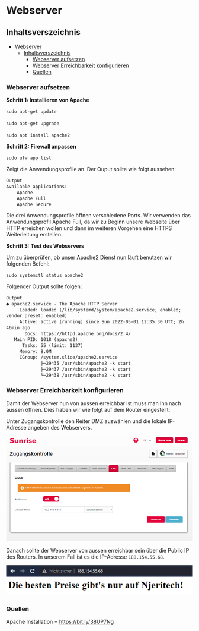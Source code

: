# Webserver


## Inhaltsverszeichnis

- [Webserver](#webserver)
  - [Inhaltsverszeichnis](#inhaltsverszeichnis)
    - [Webserver aufsetzen](#webserver-aufsetzen)
    - [Webserver Erreichbarkeit konfigurieren](#webserver-erreichbarkeit-konfigurieren)
    - [Quellen](#quellen)

### Webserver aufsetzen

**Schritt 1: Installieren von Apache**

```
sudo apt-get update

sudo apt-get upgrade

sudo apt install apache2
```

**Schritt 2: Firewall anpassen**

```
sudo ufw app list
```

Zeigt die Anwendungsprofile an. Der Ouput sollte wie folgt aussehen:

```
Output
Available applications:
    Apache
    Apache Full
    Apache Secure
```

Die drei Anwendungsprofile öffnen verschiedene Ports. Wir verwenden das Anwendungsprofil Apache Full, da wir zu Beginn unsere Webseite über HTTP erreichen wollen und dann im weiteren Vorgehen eine HTTPS Weiterleitung erstellen.

**Schritt 3: Test des Webservers**

Um zu überprüfen, ob unser Apache2 Dienst nun läuft benutzen wir folgenden Befehl: 
```
sudo systemctl status apache2
```
Folgender Output sollte folgen:
```
Output
● apache2.service - The Apache HTTP Server
     Loaded: loaded (/lib/systemd/system/apache2.service; enabled; vendor preset: enabled)
     Active: active (running) since Sun 2022-05-01 12:35:30 UTC; 2h 46min ago
       Docs: https://httpd.apache.org/docs/2.4/
   Main PID: 1018 (apache2)
      Tasks: 55 (limit: 1137)
     Memory: 8.0M
     CGroup: /system.slice/apache2.service
             ├─29435 /usr/sbin/apache2 -k start
             ├─29437 /usr/sbin/apache2 -k start
             └─29438 /usr/sbin/apache2 -k start
```

### Webserver Erreichbarkeit konfigurieren


Damit der Webserver nun von aussen erreichbar ist muss man Ihn nach aussen öffnen. Dies haben wir wie folgt auf dem Router eingestellt:

Unter Zugangskontrolle den Reiter DMZ auswählen und die lokale IP-Adresse angeben des Webservers. 

![DMZ](images/Sunrise-DMZ.PNG)

Danach sollte der Webserver von aussen erreichbar sein über die Public IP des Routers. In unserem Fall ist es die IP-Adresse ``188.154.55.68``.

![Erfolgreich-auf-Public-IP-Verbunden](images/Public-IP-Web.PNG)


### Quellen

Apache Installation = https://bit.ly/38UP7Ng
